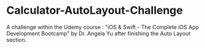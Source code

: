# Calculator-AutoLayout-Challenge


A challenge within the Udemy course : "iOS & Swift - The Complete iOS App Development Bootcamp" by Dr. Angela Yu after finishing the Auto Layout section.

